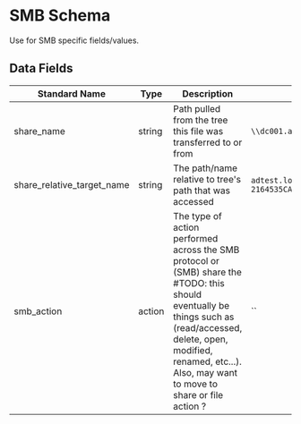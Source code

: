 # SMB Schema
Use for SMB specific fields/values.

## Data Fields
|Standard Name|Type|Description|Sample Value|
|---|---|---|---|
| share_name                 | string | Path pulled from the tree this file was transferred to or from                                                                                                                                                                     | `\\dc001.adtest.local\SysVol`                                                                                              | 
| share_relative_target_name | string | The path/name relative to tree's path that was accessed                                                                                                                                                                            | `adtest.local\\Policies\\{4132D0FE-8293-4D5A-BB3D-2164535CA3B2}\\Machine\\Preferences\\ScheduledTasks\\ScheduledTasks.xml` | 
| smb_action                 | action | The type of action performed across the SMB protocol or (SMB) share the #TODO: this should eventually be things such as (read/accessed, delete, open, modified, renamed, etc...). Also, may want to move to share or file action ? | ``                                                                                                                         | 
